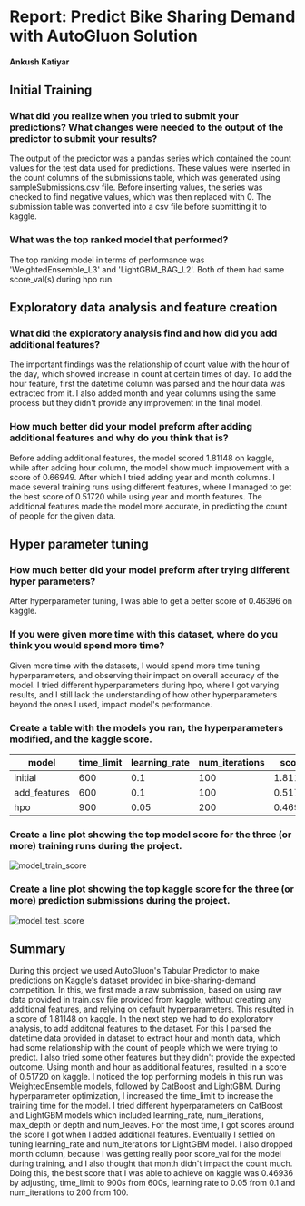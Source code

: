 # Report: Predict Bike Sharing Demand with AutoGluon Solution
#### Ankush Katiyar

## Initial Training
### What did you realize when you tried to submit your predictions? What changes were needed to the output of the predictor to submit your results?
The output of the predictor was a pandas series which contained the count values for the test data used for predictions. These values were inserted in the count columns of the submissions table, which was generated using sampleSubmissions.csv file. Before inserting values, the series was checked to find negative values, which was then replaced with 0. The submission table was converted into a csv file before submitting it to kaggle. 

### What was the top ranked model that performed?
The top ranking model in terms of performance was 'WeightedEnsemble_L3' and 'LightGBM_BAG_L2'. Both of them had same score_val(s) during hpo run.

## Exploratory data analysis and feature creation
### What did the exploratory analysis find and how did you add additional features?
The important findings was the relationship of count value with the hour of the day, which showed increase in count at certain times of day. To add the hour feature, first the datetime column was parsed and the hour data was extracted from it. I also added month and year columns using the same process but they didn't provide any improvement in the final model.

### How much better did your model preform after adding additional features and why do you think that is?
Before adding additional features, the model scored 1.81148 on kaggle, while after adding hour column, the model show much improvement with a score of 0.66949. After which I tried adding year and month columns. I made several training runs using different features, where I managed to get the best score of 0.51720 while using year and month features. The additional features made the model more accurate, in predicting the count of people for the given data.   

## Hyper parameter tuning
### How much better did your model preform after trying different hyper parameters?
After hyperparameter tuning, I was able to get a better score of 0.46396 on kaggle. 

### If you were given more time with this dataset, where do you think you would spend more time?
Given more time with the datasets, I would spend more time tuning hyperparameters, and observing their impact on overall accuracy of the model. I tried different hyperparameters during hpo, where I got varying results, and I still lack the understanding of how other hyperparameters beyond the ones I used, impact model's performance. 

### Create a table with the models you ran, the hyperparameters modified, and the kaggle score.
|model|time_limit|learning_rate|num_iterations|score|
|--|--|--|--|--|
|initial|600|0.1|100|1.81148|
|add_features|600|0.1|100|0.51720|
|hpo|900|0.05|200|0.46936|

### Create a line plot showing the top model score for the three (or more) training runs during the project.

![model_train_score](https://github.com/blitz234/intro-to-ml-udacityProject/assets/92010969/0c8eb9f1-b11a-438e-8f99-a1b445c4b049)


### Create a line plot showing the top kaggle score for the three (or more) prediction submissions during the project.

![model_test_score](https://github.com/blitz234/intro-to-ml-udacityProject/assets/92010969/bbe68f51-d82c-405f-aa27-98e623f6e62c)



## Summary
During this project we used AutoGluon's Tabular Predictor to make predictions on Kaggle's dataset provided in bike-sharing-demand competition. In this, we first made a raw submission, based on using raw data provided in train.csv file provided from kaggle, without creating any additional features, and relying on default hyperparameters. This resulted in a score of 1.81148 on kaggle. In the next step we had to do exploratory analysis, to add additonal features to the dataset. For this I parsed the datetime data provided in dataset to extract hour and month data, which had some relationship with the count of people which we were trying to predict. I also tried some other features but they didn't provide the expected outcome. Using month and hour as additional features, resulted in a score of 0.51720 on kaggle. I noticed the top performing models in this run was WeightedEnsemble models, followed by CatBoost and LightGBM. During hyperparameter optimization, I increased the time_limit to increase the training time for the model. I tried different hyperparameters on CatBoost and LightGBM models which included learning_rate, num_iterations, max_depth or depth and num_leaves. For the most time, I got scores around the score I got when I added additional features. Eventually I settled on tuning learning_rate and num_iterations for LightGBM model. I also dropped month column, because I was getting really poor score_val for the model during training, and I also thought that month didn't impact the count much. Doing this, the best score that I was able to achieve on kaggle was 0.46936 by adjusting, time_limit to 900s from 600s, learning rate to 0.05 from 0.1 and num_iterations to 200 from 100. 
